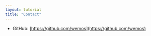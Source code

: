 ```yaml
---
layout: tutorial
title: "Contact"
---  
```


- GitHub: [https://github.com/wemos](https://github.com/wemos)